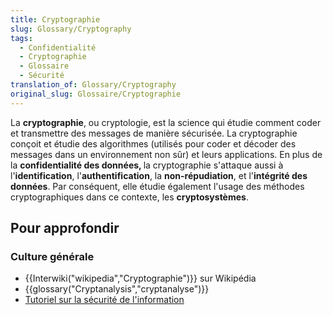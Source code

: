 ```yaml
---
title: Cryptographie
slug: Glossary/Cryptography
tags:
  - Confidentialité
  - Cryptographie
  - Glossaire
  - Sécurité
translation_of: Glossary/Cryptography
original_slug: Glossaire/Cryptographie
---
```

<p>La <strong>cryptographie</strong>, ou cryptologie, est la science qui étudie comment coder et transmettre des messages de manière sécurisée. La cryptographie conçoit et étudie des algorithmes (utilisés pour coder et décoder des messages dans un environnement non sûr) et leurs applications. En plus de la <strong>confidentialité des données, </strong>la cryptographie s'attaque aussi à l'<strong>identification</strong>, l'<strong>authentification</strong>, la <strong>non-répudiation</strong>, et l'<strong>intégrité des données</strong>. Par conséquent, elle étudie également l'usage des méthodes cryptographiques dans ce contexte, les <strong>cryptosystèmes</strong>.</p>

<h2 id="Pour_approfondir">Pour approfondir</h2>

<h3 id="Culture_générale">Culture générale</h3>

<ul>
 <li>{{Interwiki("wikipedia","Cryptographie")}} sur Wikipédia</li>
 <li>{{glossary("Cryptanalysis","cryptanalyse")}}</li>
 <li><a href="/fr/Apprendre/Tutoriels/Les_bases_de_la_s%C3%A9curit%C3%A9_informatique">Tutoriel sur la sécurité de l'information</a></li>
</ul>
